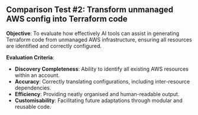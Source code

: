 ## Comparison Test #2: Transform unmanaged AWS config into Terraform code

**Objective**: To evaluate how effectively AI tools can assist in generating Terraform code from unmanaged AWS infrastructure, ensuring all resources are identified and correctly configured.

**Evaluation Criteria**:

- **Discovery Completeness**: Ability to identify all existing AWS resources within an account.
- **Accuracy**: Correctly translating configurations, including inter-resource dependencies.
- **Efficiency**: Providing neatly organised and human-readable output.
- **Customisability**: Facilitating future adaptations through modular and reusable code.